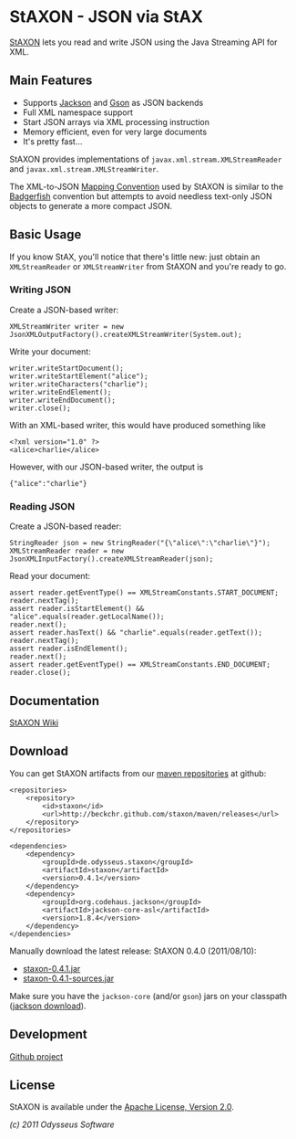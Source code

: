 # StAXON - JSON via StAX

[StAXON](http://beckchr.github.com/staxon/) lets you read and write JSON using the Java Streaming API for XML.

## Main Features

- Supports [Jackson](http://jackson.codehaus.org/) and [Gson](http://code.google.com/p/google-gson/) as JSON backends
- Full XML namespace support
- Start JSON arrays via XML processing instruction
- Memory efficient, even for very large documents
- It's pretty fast…

StAXON provides implementations of `javax.xml.stream.XMLStreamReader` and  `javax.xml.stream.XMLStreamWriter`.

The XML-to-JSON [Mapping Convention](https://github.com/beckchr/staxon/wiki/Mapping-Convention) used by StAXON is
similar to the [Badgerfish](http://www.sklar.com/badgerfish/) convention but attempts to avoid needless text-only
JSON objects to generate a more compact JSON.

## Basic Usage

If you know StAX, you'll notice that there's little new: just obtain an `XMLStreamReader` or `XMLStreamWriter`
from StAXON and you're ready to go.

### Writing JSON

Create a JSON-based writer:

	XMLStreamWriter writer = new JsonXMLOutputFactory().createXMLStreamWriter(System.out);

Write your document:

	writer.writeStartDocument();
	writer.writeStartElement("alice");
	writer.writeCharacters("charlie");
	writer.writeEndElement();
	writer.writeEndDocument();
	writer.close();

With an XML-based writer, this would have produced something like

	<?xml version="1.0" ?>
	<alice>charlie</alice>

However, with our JSON-based writer, the output is

	{"alice":"charlie"}

### Reading JSON

Create a JSON-based reader:

	StringReader json = new StringReader("{\"alice\":\"charlie\"}");
	XMLStreamReader reader = new JsonXMLInputFactory().createXMLStreamReader(json);

Read your document:

	assert reader.getEventType() == XMLStreamConstants.START_DOCUMENT;
	reader.nextTag(); 
	assert reader.isStartElement() && "alice".equals(reader.getLocalName());
	reader.next();
	assert reader.hasText() && "charlie".equals(reader.getText());
	reader.nextTag();
	assert reader.isEndElement();
	reader.next();
	assert reader.getEventType() == XMLStreamConstants.END_DOCUMENT;
	reader.close();

## Documentation

[StAXON Wiki](https://github.com/beckchr/staxon/wiki/)

## Download

You can get StAXON artifacts from our [maven repositories](http://beckchr.github.com/staxon/maven/) at github: 

	<repositories>
		<repository>
			<id>staxon</id>
			<url>http://beckchr.github.com/staxon/maven/releases</url>
		</repository>
	</repositories>

	<dependencies>
		<dependency>
			<groupId>de.odysseus.staxon</groupId>
			<artifactId>staxon</artifactId>
			<version>0.4.1</version>
		</dependency>
		<dependency>
			<groupId>org.codehaus.jackson</groupId>
			<artifactId>jackson-core-asl</artifactId>
			<version>1.8.4</version>
		</dependency>
	</dependencies>

Manually download the latest release: StAXON 0.4.0 (2011/08/10):

- [staxon-0.4.1.jar](http://beckchr.github.com/staxon/maven/releases/de/odysseus/staxon/staxon/0.4.0/staxon-0.4.1.jar)
- [staxon-0.4.1-sources.jar](http://beckchr.github.com/staxon/maven/releases/de/odysseus/staxon/staxon/0.4.1/staxon-0.4.1-sources.jar)

Make sure you have the `jackson-core` (and/or `gson`) jars on your classpath ([jackson download](http://wiki.fasterxml.com/JacksonDownload)).

## Development

[Github project](http://github.com/beckchr/staxon/)

## License

StAXON is available under the [Apache License, Version 2.0](http://www.apache.org/licenses/LICENSE-2.0.html).


_(c) 2011 Odysseus Software_